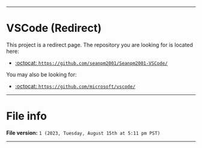 
***

# VSCode (Redirect)

This project is a redirect page. The repository you are looking for is located here:

- [:octocat: `https://github.com/seanpm2001/Seanpm2001-VSCode/`](https://github.com/seanpm2001/Seanpm2001-VSCode/)

You may also be looking for:

- [:octocat: `https://github.com/microsoft/vscode/`](https://github.com/microsoft/vscode/)

***

# File info

**File version:** `1 (2023, Tuesday, August 15th at 5:11 pm PST)`

***
